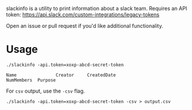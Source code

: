 slackinfo is a utility to print information about a slack team.
Requires an API token: https://api.slack.com/custom-integrations/legacy-tokens

Open an issue or pull request if you'd like additional functionality.

# Usage

```
./slackinfo -api.token=xoxp-abcd-secret-token

Name               Creator     CreatedDate                    NumMembers  Purpose
```

For `csv` output, use the `-csv` flag.
```
./slackinfo -api.token=xoxp-abcd-secret-token -csv > output.csv
```




